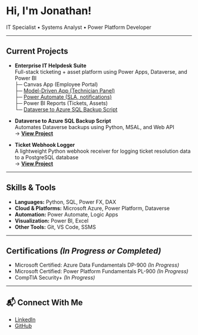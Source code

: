 # Hi, I'm Jonathan!  
  IT Specialist • Systems Analyst • Power Platform Developer  

---

## Current Projects

- **Enterprise IT Helpdesk Suite**  
  Full-stack ticketing + asset platform using Power Apps, Dataverse, and Power BI  
  ├─ Canvas App (Employee Portal)   
  ├─ [Model-Driven App (Technician Panel)](https://github.com/jonathanduru/IT-Helpdesk-Suite/blob/main/docs/apps.md)  
  ├─ [Power Automate (SLA, notifications)](https://github.com/jonathanduru/IT-Helpdesk-Suite/blob/main/docs/flows.md)  
  ├─ Power BI Reports (Tickets, Assets)  
  └─ [Dataverse to Azure SQL Backup Script](https://github.com/jonathanduru/dataverse-backup-script)

- **Dataverse to Azure SQL Backup Script**  
  Automates Dataverse backups using Python, MSAL, and Web API  
  → **[View Project](https://github.com/jonathanduru/dataverse-backup-script)**

- **Ticket Webhook Logger**  
  A lightweight Python webhook receiver for logging ticket resolution data to a PostgreSQL database  
  → **[View Project](https://github.com/jonathanduru/TicketWebhookLogger)**

---

## Skills & Tools

- **Languages:** Python, SQL, Power FX, DAX  
- **Cloud & Platforms:** Microsoft Azure, Power Platform, Dataverse  
- **Automation:** Power Automate, Logic Apps  
- **Visualization:** Power BI, Excel  
- **Other Tools:** Git, VS Code, SSMS

---

## Certifications *(In Progress or Completed)*

- Microsoft Certified: Azure Data Fundamentals DP-900 *(In Progress)*  
- Microsoft Certified: Power Platform Fundamentals PL-900 *(In Progress)*  
- CompTIA Security+ *(In Progress)*  

---

## 📬 Connect With Me

- [LinkedIn](https://linkedin.com/in/jonathan-duru-282b0a357)
- [GitHub](https://github.com/jonathanduru)
